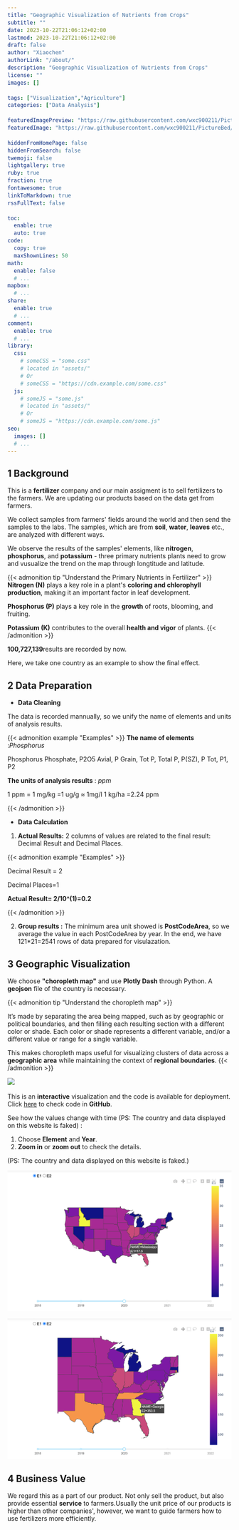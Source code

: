 ```yaml
---
title: "Geographic Visualization of Nutrients from Crops"
subtitle: ""
date: 2023-10-22T21:06:12+02:00
lastmod: 2023-10-22T21:06:12+02:00
draft: false
author: "Xiaochen"
authorLink: "/about/"
description: "Geographic Visualization of Nutrients from Crops"
license: ""
images: []

tags: ["Visualization","Agriculture"]
categories: ["Data Analysis"]

featuredImagePreview: "https://raw.githubusercontent.com/wxc900211/PictureBed/main/PicGo/FarimingPreview.png"
featuredImage: "https://raw.githubusercontent.com/wxc900211/PictureBed/main/PicGo/Farming.png"

hiddenFromHomePage: false
hiddenFromSearch: false
twemoji: false
lightgallery: true
ruby: true
fraction: true
fontawesome: true
linkToMarkdown: true
rssFullText: false

toc:
  enable: true
  auto: true
code:
  copy: true
  maxShownLines: 50
math:
  enable: false
  # ...
mapbox:
  # ...
share:
  enable: true
  # ...
comment:
  enable: true
  # ...
library:
  css:
    # someCSS = "some.css"
    # located in "assets/"
    # Or
    # someCSS = "https://cdn.example.com/some.css"
  js:
    # someJS = "some.js"
    # located in "assets/"
    # Or
    # someJS = "https://cdn.example.com/some.js"
seo:
  images: []
  # ...
---
```


<!--more-->
## 1 Background
This is a **fertilizer** company and our main assigment is to sell fertilizers to the farmers. We are updating our products based on the data get from farmers.

We collect samples from farmers' fields around the world and then send the samples to the labs. The samples, which are from **soil**, **water**, **leaves** etc., are analyzed with different ways.

We observe the results of the samples' elements, like **nitrogen**, **phosphorus**, and **potassium** - three primary nutrients plants need to grow and vusualize the trend on the map through longtitude and latitude. 

{{< admonition tip "Understand the Primary Nutrients in Fertilizer" >}}
**Nitrogen (N)** plays a key role in a plant's **coloring and chlorophyll production**, making it an important factor in leaf development. 

**Phosphorus (P)** plays a key role in the **growth** of roots, blooming, and fruiting.

**Potassium (K)** contributes to the overall **health and vigor** of plants.
{{< /admonition >}}

**100,727,139**results are recorded by now.

Here, we take one country as an example to show the final effect.

## 2 Data Preparation

* **Data Cleaning**

The data is recorded mannually, so we unify the name of elements and units of analysis results.

{{< admonition example "Examples" >}}
**The name of elements** :*Phosphorus*

Phosphorus Phosphate, P2O5 Avial, P Grain, Tot P, Total P, P(SZ), P Tot, P1, P2

**The units of analysis results** : *ppm*

1 ppm = 1 mg/kg =1 ug/g ≈ 1mg/l
1 kg/ha =2.24 ppm

{{< /admonition >}}

* **Data Calculation** 

1. **Actual Results:** 2 columns of values are related to the final result: Decimal Result and Decimal Places.

{{< admonition example "Examples" >}}

Decimal Result = 2

Decimal Places=1

**Actual Result= 2/10^(1)=0.2**

{{< /admonition >}}

2. **Group results :** The minimum area unit showed is **PostCodeArea**, so we average the value in each PostCodeArea by year. In the end, we have 121*21=2541 rows of data prepared for visulazation.


## 3 Geographic Visualization

We choose **"choropleth map"** and use **Plotly Dash** through Python. A **geojson** file of the country is necessary.

{{< admonition tip "Understand the choropleth map" >}}

It’s made by separating the area being mapped, such as by geographic or political boundaries, and then filling each resulting section with a different color or shade. Each color or shade represents a different variable, and/or a different value or range for a single variable. 

This makes choropleth maps useful for visualizing clusters of data across a **geographic area** while maintaining the context of **regional boundaries**.
{{< /admonition >}}

![](https://raw.githubusercontent.com/wxc900211/PictureBed/main/PicGo/v1.gif)

This is an **interactive** visualization and the code is available for deployment. Click [here](https://github.com/wxc900211/Geographic-Visualization-of-Nutrients/blob/main/US-farming-dash.py) to check code in **GitHub**.

See how the values change with time (PS: The country and data displayed on this website is faked) :

1. Choose **Element** and **Year**.
2. **Zoom in** or **zoom out** to check the details.

(PS: The country and data displayed on this website is faked.)

![](https://raw.githubusercontent.com/wxc900211/PictureBed/main/PicGo/f1.png)

![](https://raw.githubusercontent.com/wxc900211/PictureBed/main/PicGo/f2.png)

## 4 Business Value

We regard this as a part of our product. Not only sell the product, but also provide essential **service** to farmers.Usually the unit price of our products is higher than other companies', however, we want to guide farmers how to use fertilizers more efficiently. 













